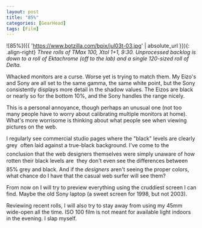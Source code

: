 ```yaml
---
layout: post
title: "85%"
categories: [GearHead]
tags: [Film]
---
```



![85%]({{ 'https://www.botzilla.com/bpix/jul03t-03.jpg' | absolute_url }}){: .align-right}
<i>Three rolls of TMax 100, Xtol 1+1, 9:30. Unprocessed backlog is down to a roll of Ektachrome (off to the lab) and a single 120-sized roll of Delta.</i>

Whacked monitors are a curse. Worse yet is trying to match them. My Eizo's and Sony are all set to the same gamma, the same white point, but the Sony consistently displays more detail in the shadow values. The Eizos are black or nearly so for the bottom 10%, and the Sony handles the range nicely.

<!--more-->

This is a personal annoyance, though perhaps an unusual one (not too many people have to worry about calibrating multiple monitors at home). What's more worrisome is thinking about what people see when viewing pictures on the web.

I regularly see commercial studio pages where the "black" levels are clearly grey &#151; often laid against a true-black background. I've come to the conclusion that the web designers themselves were simply unaware of how rotten their black levels are &#151; they don't even see the differences between 85% grey and black. And if the <i>designers</i> aren't seeing the proper colors, what chance do I have that the casual web surfer will see them?

From now on I will try to preview everything using the cruddiest screen I can find. Maybe the old Sony laptop (a sweet screen for 1998, but not 2003).

Reviewing recent rolls, I will also try to stay away from using my 45mm wide-open all the time. ISO 100 film is not meant for available light indoors in the evening. I slap myself.
